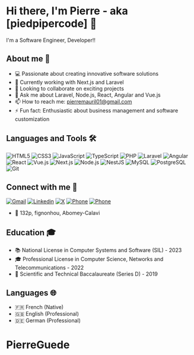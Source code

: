 # Hi there, I'm Pierre - aka [piedpipercode] 👋

I'm a Software Engineer, Developer!!

## About me 🚀

- 💻 Passionate about creating innovative software solutions
- 🌱 Currently working with Next.js and Laravel
- 👥 Looking to collaborate on exciting projects
- 💭 Ask me about Laravel, Node.js, React, Angular and Vue.js
- 📫 How to reach me: pierremauril01@gmail.com
- ⚡ Fun fact: Enthusiastic about business management and software customization


## Languages and Tools 🛠️

![HTML5](https://img.shields.io/badge/-HTML5-E34F26?style=flat-square&logo=html5&logoColor=white)
![CSS3](https://img.shields.io/badge/-CSS3-1572B6?style=flat-square&logo=css3)
![JavaScript](https://img.shields.io/badge/-JavaScript-black?style=flat-square&logo=javascript)
![TypeScript](https://img.shields.io/badge/-TypeScript-007ACC?style=flat-square&logo=typescript)
![PHP](https://img.shields.io/badge/-PHP-777BB4?style=flat-square&logo=php&logoColor=white)
![Laravel](https://img.shields.io/badge/-Laravel-FF2D20?style=flat-square&logo=laravel&logoColor=white)
![Angular](https://img.shields.io/badge/-Angular-DD0031?style=flat-square&logo=angular&logoColor=white)
![React](https://img.shields.io/badge/-React-45b8d8?style=flat-square&logo=react&logoColor=white)
![Vue.js](https://img.shields.io/badge/-Vue.js-4FC08D?style=flat-square&logo=vue.js&logoColor=white)
![Next.js](https://img.shields.io/badge/-Next.js-000000?style=flat-square&logo=next.js&logoColor=white)
![Node.js](https://img.shields.io/badge/-Node.js-339933?style=flat-square&logo=node.js&logoColor=white)
![NestJS](https://img.shields.io/badge/-NestJS-E0234E?style=flat-square&logo=nestjs&logoColor=white)
![MySQL](https://img.shields.io/badge/-MySQL-4479A1?style=flat-square&logo=mysql&logoColor=white)
![PostgreSQL](https://img.shields.io/badge/-PostgreSQL-336791?style=flat-square&logo=postgresql&logoColor=white)
![Git](https://img.shields.io/badge/-Git-F05032?style=flat-square&logo=git&logoColor=white)

## Connect with me 🤝

[![Gmail](https://img.shields.io/badge/gmail-D14836?&style=for-the-badge&logo=gmail&logoColor=white)](mailto:pierremauril01@gmail.com)
[![Linkedin](https://img.shields.io/badge/linkedin-%230077B5.svg?&style=for-the-badge&logo=linkedin&logoColor=white)](https://www.linkedin.com/in/pierre-mauril-mafoya-guede-6153ab201)
[![X](https://img.shields.io/badge/x-%230077B5.svg?logo=x&logoColor=black&labelColor=white&color=black)](https://x.com/maumau_gd)
[![Phone](https://img.shields.io/badge/-Phone-green?style=flat-square&logo=phone&logoColor=white)](tel:+2290156115410)
[![Phone](https://img.shields.io/badge/-Phone-green?style=flat-square&logo=phone&logoColor=white)](tel:+2290140151907)
- 📍 132p, fignonhou, Abomey-Calavi

## Education 🎓

- 📚 National License in Computer Systems and Software (SIL) - 2023
- 🎓 Professional License in Computer Science, Networks and Telecommunications - 2022
- 🏫 Scientific and Technical Baccalaureate (Series D) - 2019

## Languages 🌐

- 🇫🇷 French (Native)
- 🇬🇧 English (Professional)
- 🇩🇪 German  (Professional)
# PierreGuede
